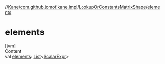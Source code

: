 //[Kane](../../index.md)/[com.github.jomof.kane.impl](../index.md)/[LookupOrConstantsMatrixShape](index.md)/[elements](elements.md)



# elements  
[jvm]  
Content  
val [elements](elements.md): [List](https://kotlinlang.org/api/latest/jvm/stdlib/kotlin.collections/-list/index.html)<[ScalarExpr](../-scalar-expr/index.md)>  



